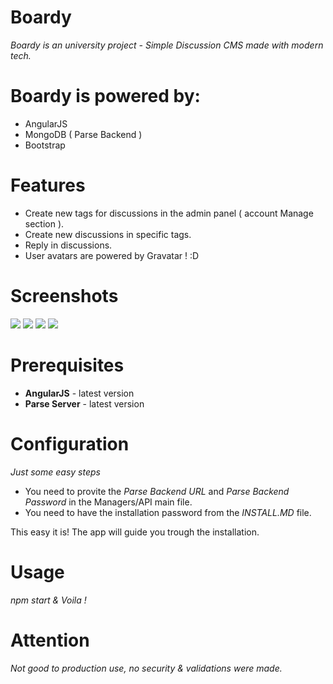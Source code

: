 # Boardy
*Boardy is an university project - Simple Discussion CMS made with modern tech.*

# Boardy is powered by:

- AngularJS
- MongoDB ( Parse Backend )
- Bootstrap

# Features

- Create new tags for discussions in the admin panel ( account Manage section ).
- Create new discussions in specific tags.
- Reply in discussions.
- User avatars are powered by Gravatar ! :D

# Screenshots

<img src="https://i.imgur.com/9gkTyWM.png">
<img src="https://i.imgur.com/JffUNPJ.png">
<img src="https://i.imgur.com/9hqbyGy.png">
<img src="https://i.imgur.com/kk2unFP.png">

# Prerequisites

-   **AngularJS** - latest version
-   **Parse Server** - latest version

# Configuration
*Just some easy steps*
-   You need to provite the *Parse Backend URL* and *Parse Backend Password* in the Managers/API main file.
-   You need to have the installation password from the *INSTALL.MD* file.

This easy it is! The app will guide you trough the installation.

# Usage

*npm start & Voila !*

# Attention

*Not good to production use, no security & validations were made.*

